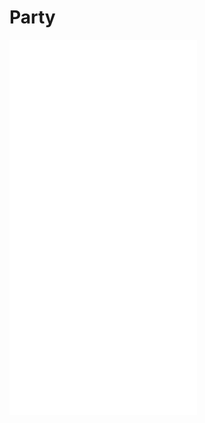 # Party

![Auren](party/auren/sheet.md)
![Burnheart](party/burnhard/sheet.md)
![Fireplum](party/fireplum/sheet.md)
![Cous](party/cous/sheet.md)